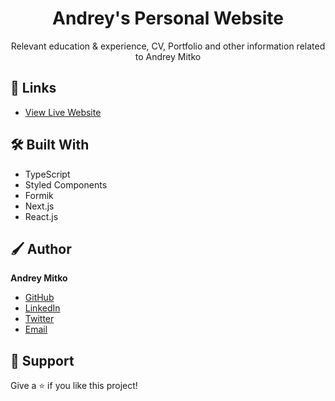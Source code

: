 <h1 align="center">Andrey's Personal Website</h1>

<p align="center">Relevant education & experience, CV, Portfolio and other information related to Andrey Mitko</p>

## 🔗 Links

- [View Live Website](https://andreymitko.com "Live View")

## 🛠 Built With

- TypeScript
- Styled Components
- Formik
- Next.js
- React.js

## 🖌 Author

**Andrey Mitko**

- [GitHub](https://github.com/andrey-mitko "Andrey Mitko")
- [LinkedIn](https://linkedin.com/in/mitk8 "Andrey Mitko")
- [Twitter](https://twitter.com/andrey_mitko "Andrey Mitko")
- [Email](mailto:andrey@mitko.me "Hi!")

## 🤝 Support

Give a ⭐️ if you like this project!
